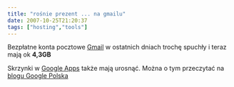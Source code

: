 ```yaml
---
title: "rośnie prezent ... na gmailu"
date: 2007-10-25T21:20:37
tags: ["hosting","tools"]
---
```

<html><body><p>Bezpłatne konta pocztowe <a href="http://gmail.com/">Gmail</a> w ostatnich dniach trochę spuchły i teraz mają ok <strong>4,3GB</strong></p>
<p>

<p>Skrzynki w <a href="http://google.com/a/">Google Apps</a> także mają urosnąć. Można o tym przeczytać na <a href="http://googlepolska.blogspot.com/2007/10/gmail-ronie-jak-na-drodach.html">blogu Google Polska</a></p></body></html>

